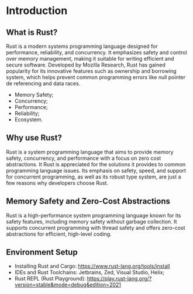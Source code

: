 
# Introduction

## What is Rust?

Rust is a modern systems programming language designed for performance, reliability, and concurrency. It emphasizes safety and control over memory management, making it suitable for writing efficient and secure software. Developed by Mozilla Research, Rust has gained popularity for its innovative features such as ownership and borrowing system, which helps prevent common programming errors like null pointer de referencing and data races.

- Memory Safety;
- Concurrency;
- Performance;
- Reliability;
- Ecosystem.

## Why use Rust?

Rust is a system programming language that aims to provide memory safety, concurrency, and performance with a focus on zero cost abstractions. It Rust is appreciated for the solutions it provides to common programming language issues. Its emphasis on safety, speed, and support for concurrent programming, as well as its robust type system, are just a few reasons why developers choose Rust.

## Memory Safety and Zero-Cost Abstractions

Rust is a high-performance system programming language known for its safety features, including memory safety without garbage collection. It supports concurrent programming with thread safety and offers zero-cost abstractions for efficient, high-level coding.

## Environment Setup

- Installing Rust and Cargo: https://www.rust-lang.org/tools/install
- IDEs and Rust Toolchains: Jetbrains, Zed, Visual Studio, Helix;
- Rust REPL (Rust Playground): https://play.rust-lang.org/?version=stable&mode=debug&edition=2021
